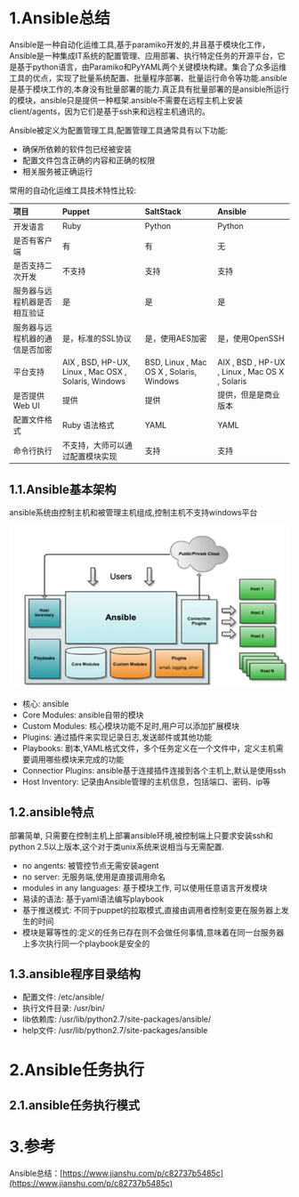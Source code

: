 # 1.Ansible总结

Ansible是一种自动化运维工具,基于paramiko开发的,并且基于模块化工作，Ansible是一种集成IT系统的配置管理、应用部署、执行特定任务的开源平台，它是基于python语言，由Paramiko和PyYAML两个关键模块构建。集合了众多运维工具的优点，实现了批量系统配置、批量程序部署、批量运行命令等功能.ansible是基于模块工作的,本身没有批量部署的能力.真正具有批量部署的是ansible所运行的模块，ansible只是提供一种框架.ansible不需要在远程主机上安装client/agents，因为它们是基于ssh来和远程主机通讯的。

Ansible被定义为配置管理工具,配置管理工具通常具有以下功能:

* 确保所依赖的软件包已经被安装
* 配置文件包含正确的内容和正确的权限
* 相关服务被正确运行

常用的自动化运维工具技术特性比较:

| 项目 | Puppet | SaltStack | Ansible |
| :--- | :--- | :--- | :--- |
| 开发语言 | Ruby | Python | Python |
| 是否有客户端 | 有 | 有 | 无 |
| 是否支持二次开发 | 不支持 | 支持 | 支持 |
| 服务器与远程机器是否相互验证 | 是 | 是 | 是 |
| 服务器与远程机器的通信是否加密 | 是，标准的SSL协议 | 是，使用AES加密 | 是，使用OpenSSH |
| 平台支持 | AIX , BSD, HP-UX, Linux , Mac OSX , Solaris, Windows | BSD, Linux , Mac OS X , Solaris, Windows | AIX , BSD , HP-UX , Linux , Mac OS X , Solaris |
| 是否提供Web UI | 提供 | 提供 | 提供，但是是商业版本 |
| 配置文件格式 | Ruby 语法格式 | YAML | YAML |
| 命令行执行 | 不支持，大师可以通过配置模块实现 | 支持 | 支持 |

## 1.1.Ansible基本架构

ansible系统由控制主机和被管理主机组成,控制主机不支持windows平台

![](/static/image/6078939-1799907d732a3e87.webp)

* 核心: ansible
* Core Modules: ansible自带的模块
* Custom Modules: 核心模块功能不足时,用户可以添加扩展模块
* Plugins: 通过插件来实现记录日志,发送邮件或其他功能
* Playbooks: 剧本,YAML格式文件，多个任务定义在一个文件中，定义主机需要调用哪些模块来完成的功能
* Connectior Plugins: ansible基于连接插件连接到各个主机上,默认是使用ssh
* Host Inventory: 记录由Ansible管理的主机信息，包括端口、密码、ip等

## 1.2.ansible特点

部署简单, 只需要在控制主机上部署ansible环境,被控制端上只要求安装ssh和python 2.5以上版本,这个对于类unix系统来说相当与无需配置.

* no angents: 被管控节点无需安装agent
* no server: 无服务端,使用是直接调用命名
* modules in any languages: 基于模块工作, 可以使用任意语言开发模块
* 易读的语法: 基于yaml语法编写playbook
* 基于推送模式: 不同于puppet的拉取模式,直接由调用者控制变更在服务器上发生的时间
* 模块是幂等性的:定义的任务已存在则不会做任何事情,意味着在同一台服务器上多次执行同一个playbook是安全的


## 1.3.ansible程序目录结构

* 配置文件: /etc/ansible/
* 执行文件目录: /usr/bin/
* lib依赖库: /usr/lib/python2.7/site-packages/ansible/
* help文件: /usr/lib/python2.7/site-packages/ansible


# 2.Ansible任务执行

## 2.1.ansible任务执行模式


# 3.参考

Ansible总结：[https://www.jianshu.com/p/c82737b5485c](https://www.jianshu.com/p/c82737b5485c)

